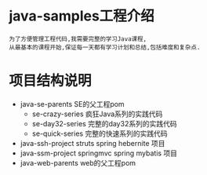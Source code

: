 # java-samples工程介绍
    为了方便管理工程代码,我需要完整的学习Java课程,
    从最基本的课程开始,保证每一天都有学习计划和总结,包括难度和复杂点.
# 项目结构说明
- java-se-parents    SE的父工程pom
    -   se-crazy-series 疯狂Java系列的实践代码
    -   se-day32-series 完整的day32系列的实践代码
    -   se-quick-series 完整的快速系列的实践代码
- java-ssh-project   struts spring hebernite 项目
- java-ssm-project   springmvc spring mybatis 项目
- java-web-parents   web的父工程pom
    